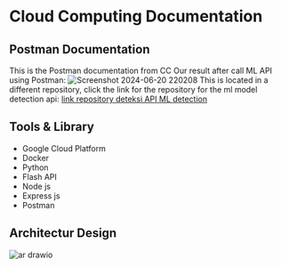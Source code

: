 # Cloud Computing Documentation

## Postman Documentation
This is the Postman documentation from CC
Our result after call ML API using Postman:
![Screenshot 2024-06-20 220208](https://github.com/bagasandih/capstone-project/assets/118192080/4b3cdad3-7870-4e6b-9302-58ba9fe21c7f)
This is located in a different repository, click the link for the repository for the ml model detection api: [link repository deteksi API ML detection](https://github.com/nata-beep16/konira-apps.git)

## Tools & Library
- Google Cloud Platform
- Docker
- Python
- Flash API
- Node js
- Express js
- Postman

## Architectur Design
![ar drawio](https://github.com/bagasandih/capstone-project/assets/118192080/b7c29527-3d71-4956-9056-d4d44f8ee2d8)
